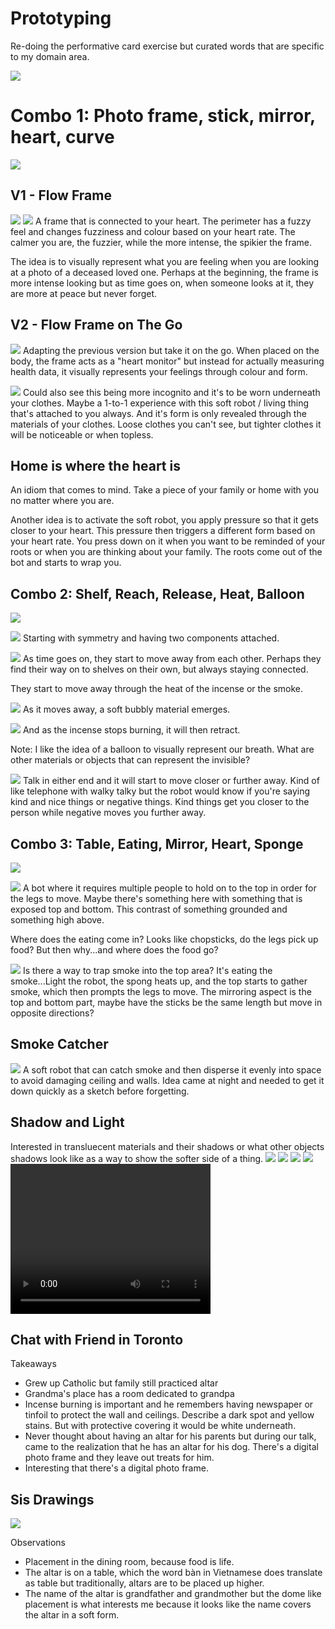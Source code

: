 # Prototyping

Re-doing the performative card exercise but curated words that are specific to my domain area.

![](images/word_list.png)

# Combo 1: Photo frame, stick, mirror, heart, curve

![](images/photo_frame_notes.jpg)

## V1 - Flow Frame
![](images/photo_frame_1.jpg)
![](images/photo_frame_2.jpg)
A frame that is connected to your heart. The perimeter has a fuzzy feel and changes fuzziness and colour based on your heart rate. The calmer you are, the fuzzier, while the more intense, the spikier the frame.

The idea is to visually represent what you are feeling when you are looking at a photo of a deceased loved one. Perhaps at the beginning, the frame is more intense looking but as time goes on, when someone looks at it, they are more at peace but never forget.

## V2 - Flow Frame on The Go
![](images/photo_frame_3-bw.jpg)
Adapting the previous version but take it on the go. When placed on the body, the frame acts as a "heart monitor" but instead for actually measuring health data, it  visually represents your feelings through colour and form. 

![](images/photo_frame_4.jpg)
Could also see this being more incognito and it's to be worn underneath your clothes. Maybe a 1-to-1 experience with this soft robot / living thing that's attached to you always. And it's form is only revealed through the materials of your clothes. Loose clothes you can't see, but tighter clothes it will be noticeable or when topless.

## Home is where the heart is
An idiom that comes to mind. Take a piece of your family or home with you no matter where you are. 

Another idea is to activate the soft robot, you apply pressure so that it gets closer to your heart. This pressure then triggers a different form based on your heart rate. You press down on it when you want to be reminded of your roots or when you are thinking about your family. The roots come out of the bot and starts to wrap you.

## Combo 2: Shelf, Reach, Release, Heat, Balloon
![](images/shelf_speaker_notes.jpg)

![](images/shelf_1.jpg)
Starting with symmetry and having two components attached.

![](images/shelf_2.jpg)
As time goes on, they start to move away from each other. Perhaps they find their way on to shelves on their own, but always staying connected.

They start to move away through the heat of the incense or the smoke. 

![](images/shelf_4.jpg)
As it moves away, a soft bubbly material emerges.

![](images/shelf_3.jpg)
 And as the incense stops burning, it will then retract.

 Note: I like the idea of a balloon to visually represent our breath. What are other materials or objects that can represent the invisible?

 ![](images/growing_speaker.png)
 Talk in either end and it will start to move closer or further away. Kind of like telephone with walky talky but the robot would know if you're saying kind and nice things or negative things. Kind things get you closer to the person while negative moves you further away.

 ## Combo 3: Table, Eating, Mirror, Heart, Sponge

![](images/communal_bot_notes.jpg)

![](images/communal_bot_1.jpg)
A bot where it requires multiple people to hold on to the top in order for the legs to move. Maybe there's something here with something that is exposed top and bottom. This contrast of something grounded and something high above.

Where does the eating come in? Looks like chopsticks, do the legs pick up food? But then why...and where does the food go?

![](images/communal_bot_2.jpg)
Is there a way to trap smoke into the top area? It's eating the smoke...Light the robot, the spong heats up, and the top starts to gather smoke, which then prompts the legs to move. The mirroring aspect is the top and bottom part, maybe have the sticks be the same length but move in opposite directions?

## Smoke Catcher
![](images/smoke_catcher.png)
A soft robot that can catch smoke and then disperse it evenly into space to avoid damaging ceiling and walls. Idea came at night and needed to get it down quickly as a sketch before forgetting.

## Shadow and Light
Interested in transluecent materials and their shadows or what other objects shadows look like as a way to show the softer side of a thing.
![](images/light_shadow_2.jpg)
![](images/light_shadow_4.jpg)
![](images/light_shadow_5.jpg)
![](images/light_shadow_6.jpg)
<video width="320" height="240" controls>
  <source src="images/PXL_20241024_141910296.TS.mp4" type="video/mp4">
</video>


## Chat with Friend in Toronto
Takeaways
- Grew up Catholic but family still practiced altar
- Grandma's place has a room dedicated to grandpa
- Incense burning is important and he remembers having newspaper or tinfoil to protect the wall and ceilings. Describe a dark spot and yellow stains. But with protective covering it would be white underneath.
- Never thought about having an altar for his parents but during our talk, came to the realization that he has an altar for his dog. There's a digital photo frame and they leave out treats for him.
- Interesting that there's a digital photo frame.

## Sis Drawings
![](images/Sis_Drawing.jpg)

Observations
- Placement in the dining room, because food is life.
- The altar is on a table, which the word bàn in Vietnamese does translate as table but traditionally, altars are to be placed up higher.
- The name of the altar is grandfather and grandmother but the dome like placement is what interests me because it looks like the name covers the altar in a soft form.